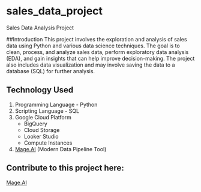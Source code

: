 # sales_data_project
Sales Data Analysis Project

##Introduction
This project involves the exploration and analysis of sales data using Python and various data science techniques. 
The goal is to clean, process, and analyze sales data, perform exploratory data analysis (EDA), and gain insights that can help improve decision-making. 
The project also includes data visualization and may involve saving the data to a database (SQL) for further analysis.

## Technology Used
1. Programming Language - Python
2. Scripting Language - SQL
3. Google Cloud Platform
    - BigQuery
    - Cloud Storage
    - Looker Studio
    - Compute Instances
4. [Mage.AI](http://Mage.AI) (Modern Data Pipeline Tool)

## Contribute to this project here:
[Mage.AI](http://mage.ai)

